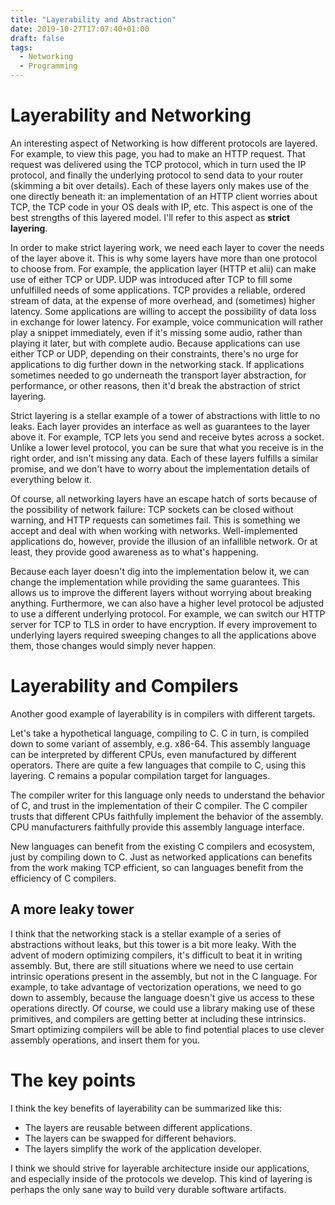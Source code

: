 ```yaml
---
title: "Layerability and Abstraction"
date: 2019-10-27T17:07:40+01:00
draft: false
tags:
  - Networking
  - Programming
---
```


# Layerability and Networking

An interesting aspect of Networking is how different protocols are layered. For example, to view this page, you had to make
an HTTP request. That request was delivered using the TCP protocol, which in turn used the IP protocol, and finally the
underlying protocol to send data to your router (skimming a bit over details). Each of these layers only makes use of the one directly
beneath it: an implementation of an HTTP client worries about TCP, the TCP code in your OS deals with IP, etc.
This aspect is one of the best strengths of this layered model. I'll refer to this aspect as **strict layering**.

In order to make strict layering work, we need each layer to cover the needs of the layer above it. This is why some layers
have more than one protocol to choose from. For example, the application layer (HTTP et alii) can make use of either TCP or UDP.
UDP was introduced after TCP to fill some unfulfilled needs of some applications. TCP provides a reliable, ordered stream of data,
at the expense of more overhead, and (sometimes) higher latency. Some applications are willing to accept the possibility of data loss
in exchange for lower latency. For example, voice communication will rather play a snippet immediately, even if it's missing some audio,
rather than playing it later, but with complete audio. Because applications can use either TCP or UDP, depending on their constraints,
there's no urge for applications to dig further down in the networking stack. If applications sometimes needed to go underneath the transport layer abstraction,
for performance, or other reasons, then it'd break the abstraction of strict layering.

Strict layering is a stellar example of a tower of abstractions with little to no leaks. Each layer provides an interface as well
as guarantees to the layer above it. For example, TCP lets you send and receive bytes across a socket. Unlike a lower level protocol,
you can be sure that what you receive is in the right order, and isn't missing any data. Each of these layers fulfills a similar promise,
and we don't have to worry about the implementation details of everything below it.

Of course, all networking layers have an escape hatch of sorts because of the possibility of network failure:
TCP sockets can be closed without warning, and HTTP requests can sometimes fail. This is something we accept and deal with
when working with networks. Well-implemented applications do, however, provide the illusion of an infallible network. Or at least,
they provide good awareness as to what's happening.

Because each layer doesn't dig into the implementation below it, we can change the implementation while providing the same guarantees.
This allows us to improve the different layers without worrying about breaking anything. Furthermore, we can also have a higher level
protocol be adjusted to use a different underlying protocol. For example, we can switch our HTTP server for TCP to TLS in order
to have encryption. If every improvement to underlying layers required sweeping changes to all the applications above them,
those changes would simply never happen.

# Layerability and Compilers

Another good example of layerability is in compilers with different targets.

Let's take a hypothetical language, compiling to C. C in turn, is compiled down to some variant of assembly, e.g. x86-64.
This assembly language can be interpreted by different CPUs, even manufactured by different operators. There are quite
a few languages that compile to C, using this layering. C remains a popular compilation target for languages.

The compiler writer for this language only needs to understand the behavior of C, and trust in the implementation of their
C compiler. The C compiler trusts that different CPUs faithfully implement the behavior of the assembly. CPU manufacturers
faithfully provide this assembly language interface.

New languages can benefit from the existing C compilers and ecosystem, just by compiling down to C. Just as networked
applications can benefits from the work making TCP efficient, so can languages benefit from the efficiency of C compilers.

## A more leaky tower

I think that the networking stack is a stellar example of a series of abstractions without leaks, but this tower is a bit more leaky.
With the advent of modern optimizing compilers, it's difficult to beat it in writing assembly. But, there are still situations
where we need to use certain intrinsic operations present in the assembly, but not in the C language. For example, to take advantage
of vectorization operations, we need to go down to assembly, because the language doesn't give us access to these operations
directly. Of course, we could use a library making use of these primitives, and compilers are getting better at including these intrinsics.
Smart optimizing compilers will be able to find potential places to use clever assembly operations, and insert them for you.

# The key points
I think the key benefits of layerability can be summarized like this:

- The layers are reusable between different applications.
- The layers can be swapped for different behaviors.
- The layers simplify the work of the application developer.

I think we should strive for layerable architecture inside our applications, and especially
inside of the protocols we develop. This kind of layering is perhaps the only sane way to build very durable software artifacts.
